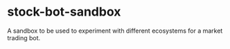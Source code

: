 # stock-bot-sandbox
A sandbox to be used to experiment with different ecosystems for a market trading bot.
